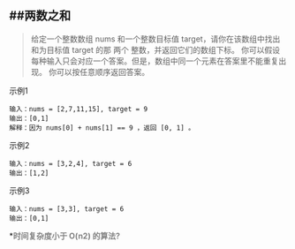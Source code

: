 
##两数之和
---
>给定一个整数数组 nums 和一个整数目标值 target，请你在该数组中找出 和为目标值 target 的那 两个 整数，并返回它们的数组下标。
>你可以假设每种输入只会对应一个答案。但是，数组中同一个元素在答案里不能重复出现。
>你可以按任意顺序返回答案。

示例1
```
输入：nums = [2,7,11,15], target = 9
输出：[0,1]
解释：因为 nums[0] + nums[1] == 9 ，返回 [0, 1] 。
```
示例2
```
输入：nums = [3,2,4], target = 6
输出：[1,2]
```
示例3
```
输入：nums = [3,3], target = 6
输出：[0,1]
```
***<font color=gray>时间复杂度小于 O(n2) 的算法?</font>**
